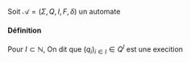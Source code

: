 Soit $\mathcal{A} = (\Sigma, Q, I, F, \delta)$ un automate
#### Définition
Pour $I \subset \mathbb{N}$, 
On dit que $(q_{i})_{i \in I}\in Q^{I}$ est une execition 
